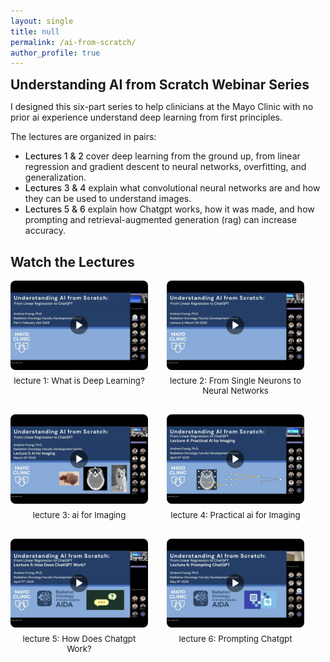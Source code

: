 ```yaml
---
layout: single
title: null
permalink: /ai-from-scratch/
author_profile: true
---
```


<style>
  .page__title {
    display: none;
  }
</style>

<div style="display:flex; align-items:flex-start; gap:1.2em; margin-bottom:0.5em;">
    <h2 style="margin:0;">
      Understanding AI from Scratch Webinar Series
    </h2>
</div>

<p>
I designed this six-part series to help clinicians at the Mayo Clinic with no prior <span class="small-caps">ai</span> experience understand deep learning from first principles. 
</p>


<p>The lectures are organized in pairs:</p>
<ul style="margin-top: 0.2em;">
  <li>
    <span style="font-weight: 500;">Lectures 1 &amp; 2</span> cover deep learning from the ground up, from linear regression and gradient descent to neural networks, overfitting, and generalization.
  </li>
  <li>
    <span style="font-weight: 500;">Lectures 3 &amp; 4</span> explain what convolutional neural networks are and how they can be used to understand images.
  </li>
  <li>
    <span style="font-weight: 500;">Lectures 5 &amp; 6</span> explain how Chat<span class="small-caps">gpt</span> works, how it was made, and how prompting and retrieval-augmented generation (<span class="small-caps">rag</span>) can increase accuracy.
  </li>
</ul>



<!-- <p>
The lectures are organized in pairs:
Lectures 1 & 2 cover deep learning from the ground up, from linear regression and gradient descent to neural networks, overfitting, and generalization.
Lectures 3 & 4 explain what convolutional neural networks are and how they can be used to understand images.
Lectures 5 & 6 explain how Chat<span class="small-caps">gpt</span> works, how it was made, and how prompting and retrieval-augmented generation (<span class="small-caps">rag</span>) can increase accuracy.
</p> -->

<h2>Watch the Lectures</h2>

<div style="margin-top: 0.5em; display: flex; flex-wrap: wrap; gap: 30px; justify-content: flex-start;">

  <div style="text-align: center; width: 220px;">
    <a href="https://mssvideoupload.mayo.edu/playlist/dedicated/1_uq8gpkab/1_rhvbtb46" target="_blank">
      <img src="/assets/lectures/lecture1-thumb.jpg" alt="Lecture 1 thumbnail" style="width: 100%; border-radius: 8px;">
    </a>
    <div style="margin-top: 0.5em; font-size: 0.95em;"><span class="small-caps">lecture 1</span>: What is Deep Learning?</div>
  </div>

  <div style="text-align: center; width: 220px;">
    <a href="https://mssvideoupload.mayo.edu/playlist/dedicated/1_uq8gpkab/1_xbkcrbjs" target="_blank">
      <img src="/assets/lectures/lecture2-thumb.jpg" alt="Lecture 2 thumbnail" style="width: 100%; border-radius: 8px;">
    </a>
    <div style="margin-top: 0.5em; font-size: 0.95em;"><span class="small-caps">lecture 2</span>: From Single Neurons to Neural Networks</div>
  </div>

  <div style="text-align: center; width: 220px;">
    <a href="https://mssvideoupload.mayo.edu/playlist/dedicated/1_uq8gpkab/1_2q24t2cy" target="_blank">
      <img src="/assets/lectures/lecture3-thumb.jpg" alt="Lecture 3 thumbnail" style="width: 100%; border-radius: 8px;">
    </a>
    <div style="margin-top: 0.5em; font-size: 0.95em;"><span class="small-caps">lecture 3</span>: <span class="small-caps">ai</span> for Imaging</div>
  </div>

  <div style="text-align: center; width: 220px;">
    <a href="https://mssvideoupload.mayo.edu/playlist/dedicated/1_uq8gpkab/1_4m5awnik" target="_blank">
      <img src="/assets/lectures/lecture4-thumb.jpg" alt="Lecture 4 thumbnail" style="width: 100%; border-radius: 8px;">
    </a>
    <div style="margin-top: 0.5em; font-size: 0.95em;"><span class="small-caps">lecture 4</span>: Practical <span class="small-caps">ai</span> for Imaging</div>
  </div>

  <div style="text-align: center; width: 220px;">
    <a href="https://mssvideoupload.mayo.edu/playlist/dedicated/1_uq8gpkab/1_h9wwrlo9" target="_blank">
      <img src="/assets/lectures/lecture5-thumb.jpg" alt="Lecture 5 thumbnail" style="width: 100%; border-radius: 8px;">
    </a>
    <div style="margin-top: 0.5em; font-size: 0.95em;"><span class="small-caps">lecture 5</span>: How Does Chat<span class="small-caps">gpt</span> Work?</div>
  </div>

  <div style="text-align: center; width: 220px;">
    <a href="https://mssvideoupload.mayo.edu/playlist/dedicated/1_uq8gpkab/1_euus6hqk" target="_blank">
      <img src="/assets/lectures/lecture6-thumb.jpg" alt="Lecture 6 thumbnail" style="width: 100%; border-radius: 8px;">
    </a>
    <div style="margin-top: 0.5em; font-size: 0.95em;"><span class="small-caps">lecture 6</span>: Prompting Chat<span class="small-caps">gpt</span></div>
  </div>

</div>
